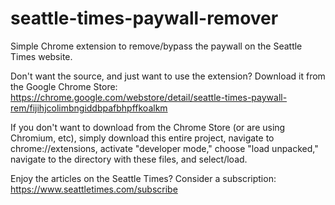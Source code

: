 # seattle-times-paywall-remover
Simple Chrome extension to remove/bypass the paywall on the Seattle Times website.

Don't want the source, and just want to use the extension? Download it from the Google Chrome Store:
https://chrome.google.com/webstore/detail/seattle-times-paywall-rem/fijihjcolimbngiddbpafbhpffkoalkm

If you don't want to download from the Chrome Store (or are using Chromium, etc), simply download
this entire project, navigate to chrome://extensions, activate "developer mode," choose
"load unpacked," navigate to the directory with these files, and select/load.

Enjoy the articles on the Seattle Times? Consider a subscription: https://www.seattletimes.com/subscribe
